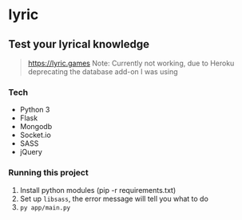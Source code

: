 # lyric
## Test your lyrical knowledge

> https://lyric.games
> Note: Currently not working, due to Heroku deprecating the database add-on I was using

### Tech

 - Python 3
 - Flask
 - Mongodb
 - Socket.io
 - SASS
 - jQuery

### Running this project

1. Install python modules (pip -r requirements.txt)
2. Set up `libsass`, the error message will tell you what to do
3. `py app/main.py`
